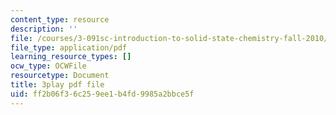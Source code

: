 ```yaml
---
content_type: resource
description: ''
file: /courses/3-091sc-introduction-to-solid-state-chemistry-fall-2010/ff2b06f36c259ee1b4fd9985a2bbce5f_RXTvZGj1MDA.pdf
file_type: application/pdf
learning_resource_types: []
ocw_type: OCWFile
resourcetype: Document
title: 3play pdf file
uid: ff2b06f3-6c25-9ee1-b4fd-9985a2bbce5f
---
```

